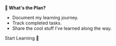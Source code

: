 **🤔 What's the Plan?**

- Document my learning journey.
- Track completed tasks.
- Share the cool stuff I've learned along the way.

Start Learning 🚀